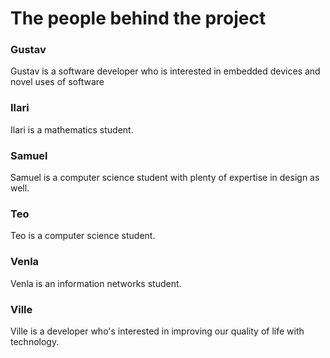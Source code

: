# The people behind the project

### Gustav
Gustav is a software developer who is interested in embedded devices and novel
uses of software

### Ilari
Ilari is a mathematics student.

### Samuel
Samuel is a computer science student with plenty of expertise in design as well.

### Teo
Teo is a computer science student.

### Venla
Venla is an information networks student.

### Ville
Ville is a developer who's interested in improving our quality of life with technology.
